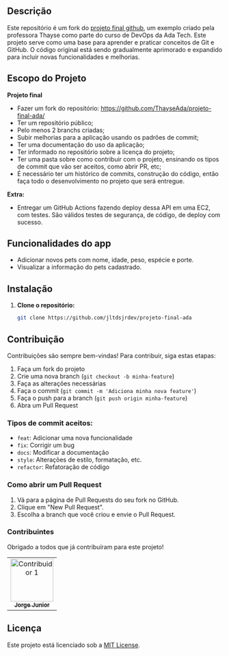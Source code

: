 ## Descrição

Este repositório é um fork do [projeto final github](https://github.com/jltdsjrdev/projeto-final-ada), um exemplo criado pela professora Thayse como parte do curso de DevOps da Ada Tech. Este projeto serve como uma base para aprender e praticar conceitos de Git e GitHub. O código original está sendo gradualmente aprimorado e expandido para incluir novas funcionalidades e melhorias.

## Escopo do Projeto
**Projeto final**

- Fazer um fork do repositório: https://github.com/ThayseAda/projeto-final-ada/
- Ter um repositório público;
- Pelo menos 2 branchs criadas;
- Subir melhorias para a aplicação usando os padrões de commit;
- Ter uma documentação do uso da aplicação;
- Ter informado no repositório sobre a licença do projeto;
- Ter uma pasta sobre como contribuir com o projeto, ensinando os tipos de commit que vão ser aceitos, como abrir PR, etc;
- É necessário ter um histórico de commits, construção do código, então faça todo o desenvolvimento no projeto que será entregue.

**Extra:**

- Entregar um GitHub Actions fazendo deploy dessa API em uma EC2, com testes. São válidos testes de segurança, de código, de deploy com sucesso.



## Funcionalidades do app

- Adicionar novos pets com nome, idade, peso, espécie e porte.
- Visualizar a informação do pets cadastrado.


## Instalação

1. **Clone o repositório:**
   ```bash
   git clone https://github.com/jltdsjrdev/projeto-final-ada


## Contribuição

Contribuições são sempre bem-vindas! Para contribuir, siga estas etapas:

1. Faça um fork do projeto
2. Crie uma nova branch (`git checkout -b minha-feature`)
3. Faça as alterações necessárias
4. Faça o commit (`git commit -m 'Adiciona minha nova feature'`)
5. Faça o push para a branch (`git push origin minha-feature`)
6. Abra um Pull Request

### Tipos de commit aceitos:

- `feat`: Adicionar uma nova funcionalidade
- `fix`: Corrigir um bug
- `docs`: Modificar a documentação
- `style`: Alterações de estilo, formatação, etc.
- `refactor`: Refatoração de código

### Como abrir um Pull Request

1. Vá para a página de Pull Requests do seu fork no GitHub.
2. Clique em "New Pull Request".
3. Escolha a branch que você criou e envie o Pull Request.

### Contribuintes

Obrigado a todos que já contribuíram para este projeto!

<!-- Instruções para adicionar fotos de contribuintes -->
<table>
  <tr>
    <td align="center"><a href="https://github.com/jltdsjrdev"><img src="https://avatars.githubusercontent.com/u/113628571?v=4" width="100px;" alt="Contribuidor 1"/><br /><sub><b>Jorge Junior</b></sub></a></td>
    
  </tr>
</table>


## Licença

Este projeto está licenciado sob a [MIT License](./LICENSE).
